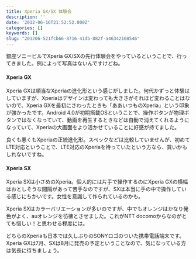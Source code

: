 ```yaml
---
title: Xperia GX/SX 体験会
description: ''
date: '2012-06-16T21:52:52.000Z'
categories: []
keywords: []
slug: "201206-521fcb66-8716-41db-882f-a46342168546"
---
```

銀座ソニービルでXperia GX/SXの先行体験会をやっているということで、行ってきました。例によって写真はないんですけどね。

#### Xperia GX

Xperia GXは順当なXperiaの進化形という感じがしました。何代かずっと体験はしていますが、Xperiaはデザインは変わっても大きさがそれほど変わることはないので、Xperia GXを最初にさわったときも「ああいつものXperia」という印象が強かったです。Android 4.0が初期搭載OSということで、操作ボタンが物理ボタンではなくなっていて、動画を再生するときなどは自動で消えてくれるようになっていて、Xperiaの大画面をより活かせていることに好感が持てました。  
  
良くも悪くもXperiaの正統進化形。スペックなどは比較していませんが、初めてLTE対応ということで、LTE対応のXperiaを待っていたという方なら、買いかもしれないですね。

#### Xperia SX

Xperia SXは小さめのXperia。個人的には片手で操作するのにXperia GXの横幅はおとしそうな間隔があって苦手なのですが、SXは本当に手の中で操作している感じにちかいです。女性を意識して作られているのかも。  
  
Xperia SXはカラーバリエーションが多いのですが、中でもオレンジはかなり発色がよく、auオレンジを彷彿とさせました。これがNTT docomoからなのがとても惜しい！と思わせる程度には。

どちらのXperiaも日本では久しぶりのSONYロゴのついた携帯電話端末です。Xperia GXは7月、SXは8月に発売の予定ということなので、気になっている方は気長に待ちましょう。